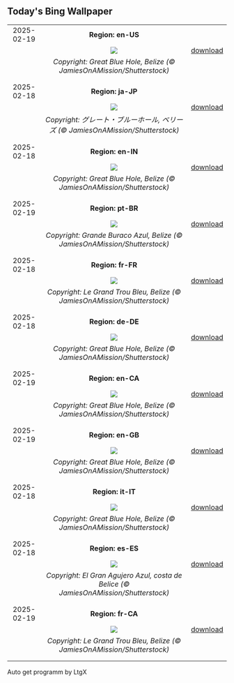 ## Today's Bing Wallpaper
|      |      |      |
| :----: | :----: | :----: |
|2025-02-19|**Region: en-US**||
||![](https://www.bing.com/th?id=OHR.BlueBelize_EN-US7787222240_UHD.jpg&pid=hp&w=1152&h=648&rs=1&c=4)| [download](https://www.bing.com/th?id=OHR.BlueBelize_EN-US7787222240_UHD.jpg)|
||*Copyright: Great Blue Hole, Belize (© JamiesOnAMission/Shutterstock)*
||
|||
|2025-02-18|**Region: ja-JP**||
||![](https://www.bing.com/th?id=OHR.BlueBelize_JA-JP4446467431_UHD.jpg&pid=hp&w=1152&h=648&rs=1&c=4)| [download](https://www.bing.com/th?id=OHR.BlueBelize_JA-JP4446467431_UHD.jpg)|
||*Copyright: グレート・ブルーホール, ベリーズ (© JamiesOnAMission/Shutterstock)*
||
|||
|2025-02-18|**Region: en-IN**||
||![](https://www.bing.com/th?id=OHR.BlueBelize_EN-IN0493528832_UHD.jpg&pid=hp&w=1152&h=648&rs=1&c=4)| [download](https://www.bing.com/th?id=OHR.BlueBelize_EN-IN0493528832_UHD.jpg)|
||*Copyright: Great Blue Hole, Belize (© JamiesOnAMission/Shutterstock)*
||
|||
|2025-02-19|**Region: pt-BR**||
||![](https://www.bing.com/th?id=OHR.BlueBelize_PT-BR3865302067_UHD.jpg&pid=hp&w=1152&h=648&rs=1&c=4)| [download](https://www.bing.com/th?id=OHR.BlueBelize_PT-BR3865302067_UHD.jpg)|
||*Copyright: Grande Buraco Azul, Belize (© JamiesOnAMission/Shutterstock)*
||
|||
|2025-02-18|**Region: fr-FR**||
||![](https://www.bing.com/th?id=OHR.BlueBelize_FR-FR7135169329_UHD.jpg&pid=hp&w=1152&h=648&rs=1&c=4)| [download](https://www.bing.com/th?id=OHR.BlueBelize_FR-FR7135169329_UHD.jpg)|
||*Copyright: Le Grand Trou Bleu, Belize (© JamiesOnAMission/Shutterstock)*
||
|||
|2025-02-18|**Region: de-DE**||
||![](https://www.bing.com/th?id=OHR.BlueBelize_DE-DE7316744984_UHD.jpg&pid=hp&w=1152&h=648&rs=1&c=4)| [download](https://www.bing.com/th?id=OHR.BlueBelize_DE-DE7316744984_UHD.jpg)|
||*Copyright: Great Blue Hole, Belize (© JamiesOnAMission/Shutterstock)*
||
|||
|2025-02-19|**Region: en-CA**||
||![](https://www.bing.com/th?id=OHR.BlueBelize_EN-CA2231756573_UHD.jpg&pid=hp&w=1152&h=648&rs=1&c=4)| [download](https://www.bing.com/th?id=OHR.BlueBelize_EN-CA2231756573_UHD.jpg)|
||*Copyright: Great Blue Hole, Belize (© JamiesOnAMission/Shutterstock)*
||
|||
|2025-02-19|**Region: en-GB**||
||![](https://www.bing.com/th?id=OHR.BlueBelize_EN-GB7414492800_UHD.jpg&pid=hp&w=1152&h=648&rs=1&c=4)| [download](https://www.bing.com/th?id=OHR.BlueBelize_EN-GB7414492800_UHD.jpg)|
||*Copyright: Great Blue Hole, Belize (© JamiesOnAMission/Shutterstock)*
||
|||
|2025-02-18|**Region: it-IT**||
||![](https://www.bing.com/th?id=OHR.BlueBelize_IT-IT5720382841_UHD.jpg&pid=hp&w=1152&h=648&rs=1&c=4)| [download](https://www.bing.com/th?id=OHR.BlueBelize_IT-IT5720382841_UHD.jpg)|
||*Copyright: Great Blue Hole, Belize (© JamiesOnAMission/Shutterstock)*
||
|||
|2025-02-18|**Region: es-ES**||
||![](https://www.bing.com/th?id=OHR.BlueBelize_ES-ES0416994585_UHD.jpg&pid=hp&w=1152&h=648&rs=1&c=4)| [download](https://www.bing.com/th?id=OHR.BlueBelize_ES-ES0416994585_UHD.jpg)|
||*Copyright: El Gran Agujero Azul, costa de Belice (© JamiesOnAMission/Shutterstock)*
||
|||
|2025-02-19|**Region: fr-CA**||
||![](https://www.bing.com/th?id=OHR.BlueBelize_FR-CA1406479043_UHD.jpg&pid=hp&w=1152&h=648&rs=1&c=4)| [download](https://www.bing.com/th?id=OHR.BlueBelize_FR-CA1406479043_UHD.jpg)|
||*Copyright: Le Grand Trou Bleu, Belize (© JamiesOnAMission/Shutterstock)*
||
|||

Auto get programm by LtgX
